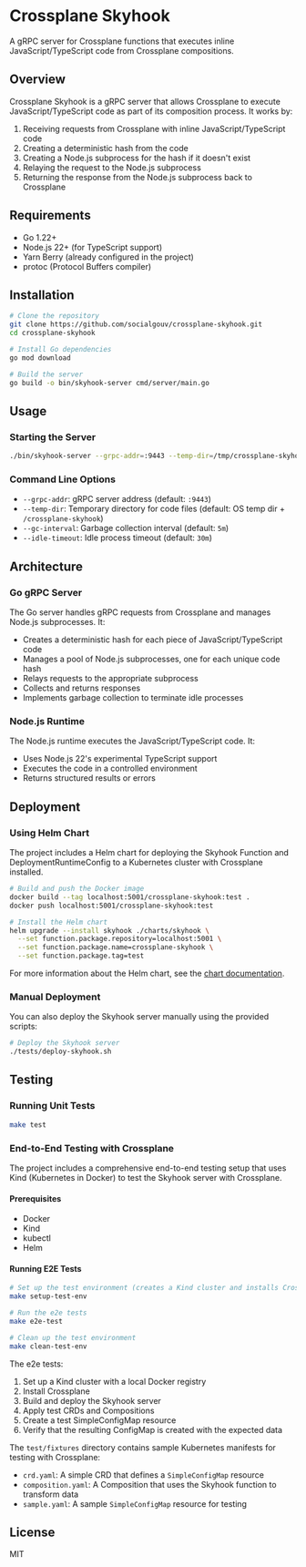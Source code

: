 # Crossplane Skyhook

A gRPC server for Crossplane functions that executes inline JavaScript/TypeScript code from Crossplane compositions.

## Overview

Crossplane Skyhook is a gRPC server that allows Crossplane to execute JavaScript/TypeScript code as part of its composition process. It works by:

1. Receiving requests from Crossplane with inline JavaScript/TypeScript code
2. Creating a deterministic hash from the code
3. Creating a Node.js subprocess for the hash if it doesn't exist
4. Relaying the request to the Node.js subprocess
5. Returning the response from the Node.js subprocess back to Crossplane

## Requirements

- Go 1.22+
- Node.js 22+ (for TypeScript support)
- Yarn Berry (already configured in the project)
- protoc (Protocol Buffers compiler)

## Installation

```bash
# Clone the repository
git clone https://github.com/socialgouv/crossplane-skyhook.git
cd crossplane-skyhook

# Install Go dependencies
go mod download

# Build the server
go build -o bin/skyhook-server cmd/server/main.go
```

## Usage

### Starting the Server

```bash
./bin/skyhook-server --grpc-addr=:9443 --temp-dir=/tmp/crossplane-skyhook
```

### Command Line Options

- `--grpc-addr`: gRPC server address (default: `:9443`)
- `--temp-dir`: Temporary directory for code files (default: OS temp dir + `/crossplane-skyhook`)
- `--gc-interval`: Garbage collection interval (default: `5m`)
- `--idle-timeout`: Idle process timeout (default: `30m`)

## Architecture

### Go gRPC Server

The Go server handles gRPC requests from Crossplane and manages Node.js subprocesses. It:

- Creates a deterministic hash for each piece of JavaScript/TypeScript code
- Manages a pool of Node.js subprocesses, one for each unique code hash
- Relays requests to the appropriate subprocess
- Collects and returns responses
- Implements garbage collection to terminate idle processes

### Node.js Runtime

The Node.js runtime executes the JavaScript/TypeScript code. It:

- Uses Node.js 22's experimental TypeScript support
- Executes the code in a controlled environment
- Returns structured results or errors

## Deployment

### Using Helm Chart

The project includes a Helm chart for deploying the Skyhook Function and DeploymentRuntimeConfig to a Kubernetes cluster with Crossplane installed.

```bash
# Build and push the Docker image
docker build --tag localhost:5001/crossplane-skyhook:test .
docker push localhost:5001/crossplane-skyhook:test

# Install the Helm chart
helm upgrade --install skyhook ./charts/skyhook \
  --set function.package.repository=localhost:5001 \
  --set function.package.name=crossplane-skyhook \
  --set function.package.tag=test
```

For more information about the Helm chart, see the [chart documentation](./charts/skyhook/README.md).

### Manual Deployment

You can also deploy the Skyhook server manually using the provided scripts:

```bash
# Deploy the Skyhook server
./tests/deploy-skyhook.sh
```

## Testing

### Running Unit Tests

```bash
make test
```

### End-to-End Testing with Crossplane

The project includes a comprehensive end-to-end testing setup that uses Kind (Kubernetes in Docker) to test the Skyhook server with Crossplane.

#### Prerequisites

- Docker
- Kind
- kubectl
- Helm

#### Running E2E Tests

```bash
# Set up the test environment (creates a Kind cluster and installs Crossplane)
make setup-test-env

# Run the e2e tests
make e2e-test

# Clean up the test environment
make clean-test-env
```

The e2e tests:
1. Set up a Kind cluster with a local Docker registry
2. Install Crossplane
3. Build and deploy the Skyhook server
4. Apply test CRDs and Compositions
5. Create a test SimpleConfigMap resource
6. Verify that the resulting ConfigMap is created with the expected data

The `test/fixtures` directory contains sample Kubernetes manifests for testing with Crossplane:

- `crd.yaml`: A simple CRD that defines a `SimpleConfigMap` resource
- `composition.yaml`: A Composition that uses the Skyhook function to transform data
- `sample.yaml`: A sample `SimpleConfigMap` resource for testing

## License

MIT
